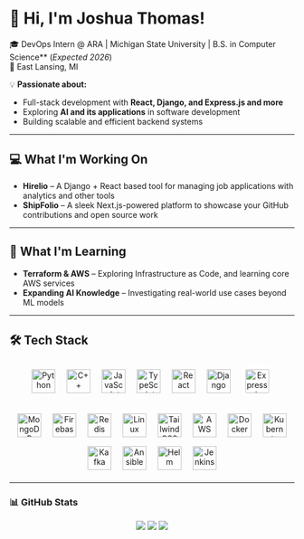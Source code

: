 # 👋 Hi, I'm Joshua Thomas!

🎓 DevOps Intern @ ARA | Michigan State University | B.S. in Computer Science** (*Expected 2026*)  
📍 East Lansing, MI  

💡 **Passionate about:**  
- Full-stack development with **React, Django, and Express.js and more**  
- Exploring **AI and its applications** in software development  
- Building scalable and efficient backend systems  

---

## 💻 What I'm Working On  
- **Hirelio** – A Django + React based tool for managing job applications with analytics and other tools  
- **ShipFolio** – A sleek Next.js-powered platform to showcase your GitHub contributions and open source work

---

## 🌱 **What I'm Learning**
- **Terraform & AWS** – Exploring Infrastructure as Code, and learning core AWS services
- **Expanding AI Knowledge** – Investigating real-world use cases beyond ML models


---

## 🛠 **Tech Stack**

<p align="center">
  <!-- Row 1 -->
  <img src="https://cdn.jsdelivr.net/gh/devicons/devicon/icons/python/python-original.svg" height="42" alt="Python" style="margin:8px;" />
  <img src="https://cdn.jsdelivr.net/gh/devicons/devicon/icons/cplusplus/cplusplus-original.svg" height="42" alt="C++" style="margin:8px;" />
  <img src="https://cdn.jsdelivr.net/gh/devicons/devicon/icons/javascript/javascript-original.svg" height="42" alt="JavaScript" style="margin:8px;" />
  <img src="https://cdn.jsdelivr.net/gh/devicons/devicon/icons/typescript/typescript-original.svg" height="42" alt="TypeScript" style="margin:8px;" />
  <img src="https://cdn.jsdelivr.net/gh/devicons/devicon/icons/react/react-original.svg" height="42" alt="React" style="margin:8px;" />
  <img src="https://cdn.jsdelivr.net/gh/devicons/devicon/icons/django/django-plain.svg" height="42" alt="Django" style="margin:8px;" />
  <!-- Express is black; add a light chip for dark mode -->
  <img src="https://cdn.jsdelivr.net/gh/devicons/devicon/icons/express/express-original.svg" height="42" alt="Express.js" style="margin:8px; background:#fff; border-radius:8px; padding:6px;" />
</p>

<p align="center">
  <!-- Row 2 -->
  <img src="https://cdn.jsdelivr.net/gh/devicons/devicon/icons/mongodb/mongodb-original.svg" height="42" alt="MongoDB" style="margin:8px;" />
  <img src="https://cdn.jsdelivr.net/gh/devicons/devicon/icons/firebase/firebase-plain.svg" height="42" alt="Firebase" style="margin:8px;" />
  <img src="https://cdn.jsdelivr.net/gh/devicons/devicon/icons/redis/redis-original.svg" height="42" alt="Redis" style="margin:8px;" />
  <img src="https://cdn.jsdelivr.net/gh/devicons/devicon/icons/linux/linux-original.svg" height="42" alt="Linux" style="margin:8px;" />
  <img src="https://cdn.jsdelivr.net/gh/devicons/devicon/icons/tailwindcss/tailwindcss-original.svg" height="42" alt="TailwindCSS" style="margin:8px;" />
  <img src="https://cdn.jsdelivr.net/gh/devicons/devicon/icons/amazonwebservices/amazonwebservices-original-wordmark.svg" height="42" alt="AWS" style="margin:8px;" />
  <img src="https://cdn.jsdelivr.net/gh/devicons/devicon/icons/docker/docker-plain.svg" height="42" alt="Docker" style="margin:8px;" />
  <img src="https://cdn.jsdelivr.net/gh/devicons/devicon/icons/kubernetes/kubernetes-plain.svg" height="42" alt="Kubernetes" style="margin:8px;" />
  <img src="https://cdn.jsdelivr.net/gh/devicons/devicon/icons/apachekafka/apachekafka-original.svg" height="42" alt="Kafka" style="margin:8px;" />
  <img src="https://cdn.jsdelivr.net/gh/devicons/devicon/icons/ansible/ansible-original.svg" height="42" alt="Ansible" style="margin:8px;" />
  <img src="https://cdn.jsdelivr.net/gh/devicons/devicon/icons/helm/helm-original.svg" height="42" alt="Helm" style="margin:8px;" />
  <img src="https://cdn.jsdelivr.net/gh/devicons/devicon/icons/jenkins/jenkins-original.svg" height="42" alt="Jenkins" style="margin:8px;" />
</p>



---

### 📊 GitHub Stats
<p align="center">
  <!-- Overall stats (includes private + all commits) -->
  <img src="https://github-readme-stats.vercel.app/api?username=joshyt100&show_icons=true&count_private=true&include_all_commits=true&theme=tokyonight" />
  
  <!-- Top languages -->
  <img src="https://github-readme-stats.vercel.app/api/top-langs/?username=joshyt100&layout=compact&count_private=true&theme=tokyonight" />
  
  <!-- Streak stats -->
  <img src="https://github-readme-streak-stats.herokuapp.com/?user=joshyt100&theme=tokyonight&hide_border=true" />
</p>




